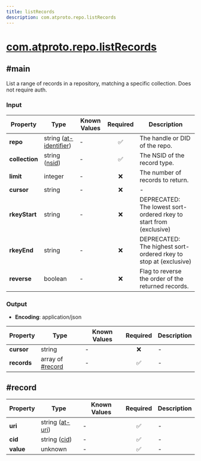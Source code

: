 ```yaml
---
title: listRecords
description: com.atproto.repo.listRecords
---
```


# [com.atproto.repo.listRecords](https://github.com/myConsciousness/atproto.dart/blob/main/lexicons/com/atproto/repo/listRecords.json)

## #main

List a range of records in a repository, matching a specific collection. Does not require auth.

### Input

| Property | Type | Known Values | Required | Description |
| --- | --- | --- | :---: | --- |
| **repo** | string ([at-identifier](https://atproto.com/specs/lexicon#at-identifier)) | - | ✅ | The handle or DID of the repo. |
| **collection** | string ([nsid](https://atproto.com/specs/nsid)) | - | ✅ | The NSID of the record type. |
| **limit** | integer | - | ❌ | The number of records to return. |
| **cursor** | string | - | ❌ | - |
| **rkeyStart** | string | - | ❌ | DEPRECATED: The lowest sort-ordered rkey to start from (exclusive) |
| **rkeyEnd** | string | - | ❌ | DEPRECATED: The highest sort-ordered rkey to stop at (exclusive) |
| **reverse** | boolean | - | ❌ | Flag to reverse the order of the returned records. |

### Output

- **Encoding**: application/json

| Property | Type | Known Values | Required | Description |
| --- | --- | --- | :---: | --- |
| **cursor** | string | - | ❌ | - |
| **records** | array of [#record](#record) | - | ✅ | - |

## #record

| Property | Type | Known Values | Required | Description |
| --- | --- | --- | :---: | --- |
| **uri** | string ([at-uri](https://atproto.com/specs/at-uri-scheme)) | - | ✅ | - |
| **cid** | string ([cid](https://atproto.com/specs/repository#cid-formats)) | - | ✅ | - |
| **value** | unknown | - | ✅ | - |
